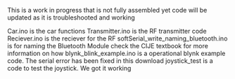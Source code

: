 This is a work in progress that is not fully assembled yet code will be updated as it is troubleshooted and working


Car.ino is the car functions
Transmitter.ino is the RF transmitter code
Reciever.ino is the reciever for the RF
softSerial_write_naming_bluetooth.ino is for naming the Bluetooth Module check the CIJE textbook for more information on how
blynk_blink_example.ino is a operational blynk example code.  The serial error has been fixed in this download
joystick_test is a code to test the joystick. We got it working
